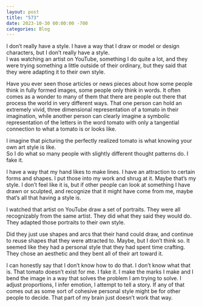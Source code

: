 ```yaml
---
layout: post
title: "573"
date: 2023-10-30 00:00:00 -700
categories: Blog
---
```


I don’t really have a style. I have a way that I draw or model or design characters, but I don’t really have a style.  
I was watching an artist on YouTube, something I do quite a lot, and they were trying something a little outside of their ordinary, but they said that they were adapting it to their own style.

Have you ever seen those articles or news pieces about how some people think in fully formed images, some people only think in words. It often comes as a wonder to many of them that there are people out there that process the world in very different ways. That one person can hold an extremely vivid, three dimensional representation of a tomato in their imagination, while another person can clearly imagine a symbolic representation of the letters in the word tomato with only a tangential connection to what a tomato is or looks like.

I imagine that picturing the perfectly realized tomato is what knowing your own art style is like.  
So I do what so many people with slightly different thought patterns do. I fake it.

I have a way that my hand likes to make lines. I have an attraction to certain forms and shapes. I put those into my work and shrug at it. Maybe that’s my style. I don’t feel like it is, but if other people can look at something I have drawn or sculpted, and recognize that it might have come from me, maybe that’s all that having a style is.

I watched that artist on YouTube draw a set of portraits. They were all recognizably from the same artist. They did what they said they would do. They adapted those portraits to their own style.

Did they just use shapes and arcs that their hand could draw, and continue to reuse shapes that they were attracted to. Maybe, but I don’t think so. It seemed like they had a personal style that they had spent time crafting. They chose an aesthetic and they bent all of their art toward it.

I can honestly say that I don’t know how to do that. I don’t know what that is. That tomato doesn’t exist for me. I fake it. I make the marks I make and I bend the image in a way that solves the problem I am trying to solve. I adjust proportions, I infer emotion, I attempt to tell a story. If any of that comes out as some sort of cohesive personal style might be for other people to decide. That part of my brain just doesn’t work that way.

​
